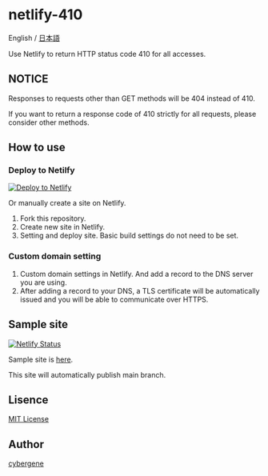 # netlify-410

English / [日本語](README_ja.md)

Use Netlify to return HTTP status code 410 for all accesses.

## NOTICE
Responses to requests other than GET methods will be 404 instead of 410.

If you want to return a response code of 410 strictly for all requests, please consider other methods.

## How to use

### Deploy to Netilfy

[![Deploy to Netlify](https://www.netlify.com/img/deploy/button.svg)](https://app.netlify.com/start/deploy?repository=https://github.com/cyber-gene/netlify-410)

Or manually create a site on Netlify.

1. Fork this repository.
1. Create new site in Netlify.
1. Setting and deploy site. Basic build settings do not need to be set.

### Custom domain setting

1. Custom domain settings in Netlify. And add a record to the DNS server you are using.
1. After adding a record to your DNS, a TLS certificate will be automatically issued and you will be able to communicate over HTTPS.

## Sample site

[![Netlify Status](https://api.netlify.com/api/v1/badges/e5b953ea-0d12-4ec9-8720-6d98dd2153d1/deploy-status)](https://app.netlify.com/sites/sharp-einstein-854dcc/deploys)

Sample site is [here](https://sharp-einstein-854dcc.netlify.app/).

This site will automatically publish main branch.

## Lisence
[MIT License](https://github.com/cyber-gene/netlify-410/blob/main/LICENSE)

## Author
[cybergene](https://github.com/cyber-gene)
